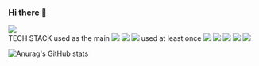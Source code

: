 ### Hi there 👋

<!--
**jinyongyun/jinyongyun** is a ✨ _special_ ✨ repository because its `README.md` (this file) appears on your GitHub profile.

Here are some ideas to get you started:

- 🔭 I’m currently working on ...
- 🌱 I’m currently learning ...
- 👯 I’m looking to collaborate on ...
- 🤔 I’m looking for help with ...
- 💬 Ask me about ...
- 📫 How to reach me: ...
- 😄 Pronouns: ...
- ⚡ Fun fact: ...
-->

<img src="https://user-images.githubusercontent.com/102133961/167398686-2cb94d28-f875-4e61-9d51-a3179d8a0ae1.jpg" style="width=100% height=400px">
<div>
  TECH STACK
  used as the main
<img src="https://img.shields.io/badge/JAVA-#22FF6B?style=for-the-badge&logo=Java&logoColor=black">
  <img src="https://img.shields.io/badge/C++-#FFFB00?style=for-the-badge&logo=C++&logoColor=black">
  <img src="https://img.shields.io/badge/Swift-#B32525?style=for-the-badge&logo=Swift&logoColor=black">
  used at least once
    <img src="https://img.shields.io/badge/C-#94923E?style=for-the-badge&logo=C&logoColor=black">
    <img src="https://img.shields.io/badge/C-#ABAA97?style=for-the-badge&logo=HTML5&logoColor=black">
    <img src="https://img.shields.io/badge/C-#FAEF34?style=for-the-badge&logo=CSS3=black">
    <img src="https://img.shields.io/badge/C-#8C454B?style=for-the-badge&logo=JavaScript&logoColor=black">
  <img src="https://img.shields.io/badge/C-#3C6C85?style=for-the-badge&logo=MySQL&logoColor=black">
 </div> 

![Anurag's GitHub stats](https://github-readme-stats.vercel.app/api?username=jinyongyun&show_icons=true&theme=solarized-light)
